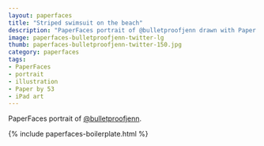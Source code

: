 ```yaml
---
layout: paperfaces
title: "Striped swimsuit on the beach"
description: "PaperFaces portrait of @bulletproofjenn drawn with Paper by 53 on an iPad."
image: paperfaces-bulletproofjenn-twitter-lg
thumb: paperfaces-bulletproofjenn-twitter-150.jpg
category: paperfaces
tags: 
- PaperFaces
- portrait
- illustration
- Paper by 53
- iPad art
---
```


PaperFaces portrait of [@bulletproofjenn](http://twitter.com/bulletproofjenn).

{% include paperfaces-boilerplate.html %}